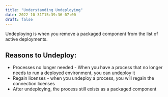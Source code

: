 ```yaml
---
title: "Understanding Undeploying"
date: 2022-10-31T15:39:36-07:00
draft: false
---
```

Undeploying is when you remove a packaged component from the list of active deployments.

## Reasons to Undeploy:
* Processes no longer needed - When you have a process that no longer needs to run a deployed environment, you can undeploy it
* Regain licenses - when you undeploy a process, you will regain the connection licenses
* After undeploying, the process still exists as a packaged component